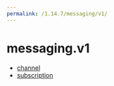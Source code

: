 ```yaml
---
permalink: /1.14.7/messaging/v1/
---
```


# messaging.v1



* [channel](channel.md)
* [subscription](subscription.md)